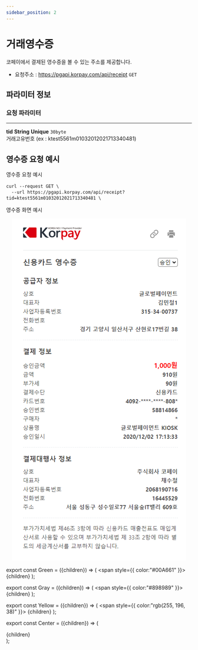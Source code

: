 ```yaml
---
sidebar_position: 2
---
```


# 거래영수증

코페이에서 결제된 영수증을 볼 수 있는 주소를 제공합니다.

- 요청주소 : https://pgapi.korpay.com/api/receipt <Green>`GET`</Green>

## 파라미터 정보

### 요청 파라미터

---
**tid** <Green>**String**</Green> <Yellow>**Unique**</Yellow> <Gray>`30byte`</Gray> <br/>
거래고유번호 (ex : ktest5561m01032012021713340481)

## 영수증 요청 예시

영수증 요청 예시

```shell title="요청예시"
curl --request GET \
  --url https://pgapi.korpay.com/api/receipt?tid=ktest5561m01032012021713340481 \
```
영수증 화면 예시

<Center>

![img.png](img.png)

</Center>


export const Green = ({children}) => (
<span
style={{
color:"#00A661"
}}>
{children}
</span>
);

export const Gray = ({children}) => (
<span
style={{
color:"#898989"
}}>
{children}
</span>
);

export const Yellow = ({children}) => (
<span
style={{
color:"rgb(255, 196, 38)"
}}>
{children}
</span>
);

export const Center = ({children}) => (
<div class="centered-image">{children}</div>
);
